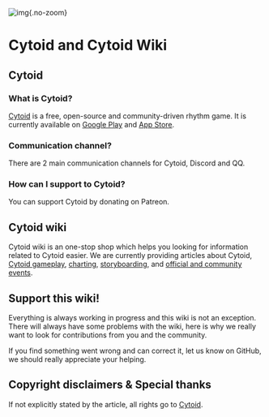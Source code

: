 ![img](/pic/sayaka_thumb.webp){.no-zoom}

# Cytoid and Cytoid Wiki

## Cytoid

### What is Cytoid?

[Cytoid](https://cytoid.io/) is a free, open-source and community-driven rhythm game. It is currently available on [Google Play](https://play.google.com/store/apps/details?id=me.tigerhix.cytoid) and [App Store](https://itunes.apple.com/us/app/cytoid/id1266582726).

### Communication channel?

There are 2 main communication channels for Cytoid, Discord and QQ.

<ColorfulCard title="Discord" comment="Want to learn how to make levels? Interested in weekly tournaments? Or perhaps just want to vibe? Then join us in our Discord community!" link="https://discord.gg/cytoid"/>

<ColorfulCard title="QQ Group Chat" comment="For those who are having trouble accessing Discord, try joining our group chat on QQ!" link="https://jq.qq.com/?_wv=1027&k=PWzSblsO"/>

### How can I support to Cytoid?

You can support Cytoid by donating on Patreon.

<ColorfulCard title="Patreon" comment="Cytoid is 100% free and open-source. However, the budget we need to make the servers run properly is high. So if you're an enthusiast, why not consider..." link="https://www.patreon.com/tigerhix"/>

## Cytoid wiki

Cytoid wiki is an one-stop shop which helps you looking for information related to Cytoid easier. We are currently providing articles about Cytoid, [Cytoid gameplay](/en/guide/gameplay/download), [charting](/en/guide/charting/), [storyboarding](/en/guide/storyboard), and [official and community events](/en/event/cytoid).

## Support this wiki!

Everything is always working in progress and this wiki is not an exception. There will always have some problems with the wiki, here is why we really want to look for contributions from you and the community.

If you find something went wrong and can correct it, let us know on GitHub, we should really appreciate your helping.

## Copyright disclaimers & Special thanks

If not explicitly stated by the article, all rights go to [Cytoid](https://github.com/Cytoid/Cytoid).
